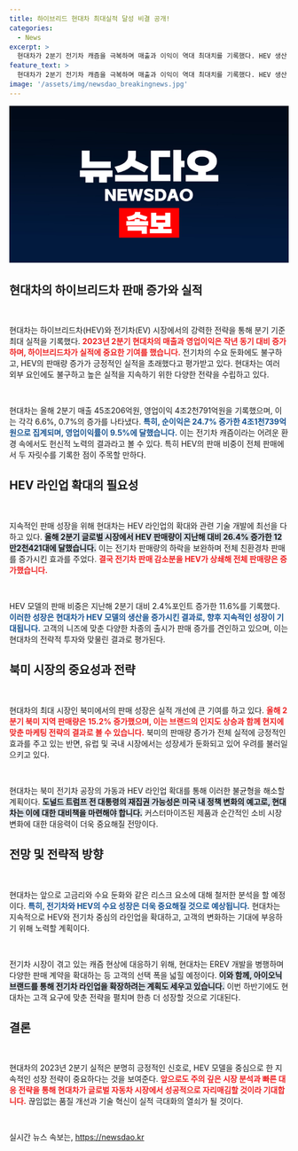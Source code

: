 ```yaml
---
title: 하이브리드 현대차 최대실적 달성 비결 공개!
categories:
  - News
excerpt: >
  현대차가 2분기 전기차 캐즘을 극복하며 매출과 이익이 역대 최대치를 기록했다. HEV 생산 전환과 북미 판매 증가가 주효했으나, 대외적 불확실성은 여전하다. EV 투자는 지속하며 향후 전략 모색에 나선다.
feature_text: >
  현대차가 2분기 전기차 캐즘을 극복하며 매출과 이익이 역대 최대치를 기록했다. HEV 생산 전환과 북미 판매 증가가 주효했으나, 대외적 불확실성은 여전하다. EV 투자는 지속하며 향후 전략 모색에 나선다.
image: '/assets/img/newsdao_breakingnews.jpg'
---
```


<p><img src="/assets/img/newsdao_breakingnews.jpg" alt="bookingtag 속보" /></p>

<h2 data-ke-size="size26">현대차의 하이브리드차 판매 증가와 실적</h2>

<p data-ke-size="size16">&nbsp;</p>  

<p>현대차는 하이브리드차(HEV)와 전기차(EV) 시장에서의 강력한 전략을 통해 분기 기준 최대 실적을 기록했다. <b><span style="color: #ee2323;">2023년 2분기 현대차의 매출과 영업이익은 작년 동기 대비 증가하며, 하이브리드차가 실적에 중요한 기여를 했습니다.</span></b> 전기차의 수요 둔화에도 불구하고, HEV의 판매량 증가가 긍정적인 실적을 초래했다고 평가받고 있다. 현대차는 여러 외부 요인에도 불구하고 높은 실적을 지속하기 위한 다양한 전략을 수립하고 있다. </p>

<p data-ke-size="size16">&nbsp;</p>

<p>현대차는 올해 2분기 매출 45조206억원, 영업이익 4조2천791억원을 기록했으며, 이는 각각 6.6%, 0.7%의 증가를 나타냈다. <b><span style="color: #1a5490;">특히, 순이익은 24.7% 증가한 4조1천739억원으로 집계되며, 영업이익률이 9.5%에 달했습니다.</span></b> 이는 전기차 캐즘이라는 어려운 환경 속에서도 헌신적 노력의 결과라고 볼 수 있다. 특히 HEV의 판매 비중이 전체 판매에서 두 자릿수를 기록한 점이 주목할 만하다. </p>

<h2 data-ke-size="size26">HEV 라인업 확대의 필요성</h2>

<p data-ke-size="size16">&nbsp;</p>

<p>지속적인 판매 성장을 위해 현대차는 HEV 라인업의 확대와 관련 기술 개발에 최선을 다하고 있다. <b><span style="background-color: #21538527;">올해 2분기 글로벌 시장에서 HEV 판매량이 지난해 대비 26.4% 증가한 12만2천421대에 달했습니다.</span></b> 이는 전기차 판매량의 하락을 보완하며 전체 친환경차 판매를 증가시킨 효과를 주었다. <b><span style="color: #ee2323;">결국 전기차 판매 감소분을 HEV가 상쇄해 전체 판매량은 증가했습니다.</span></b></p>

<p data-ke-size="size16">&nbsp;</p>

<p>HEV 모델의 판매 비중은 지난해 2분기 대비 2.4%포인트 증가한 11.6%를 기록했다. <b><span style="color: #1a5490;">이러한 성장은 현대차가 HEV 모델의 생산을 증가시킨 결과로, 향후 지속적인 성장이 기대됩니다.</span></b> 고객의 니즈에 맞춘 다양한 차종의 출시가 판매 증가를 견인하고 있으며, 이는 현대차의 전략적 투자와 맞물린 결과로 평가된다. </p>

<h2 data-ke-size="size26">북미 시장의 중요성과 전략</h2>

<p data-ke-size="size16">&nbsp;</p>

<p>현대차의 최대 시장인 북미에서의 판매 성장은 실적 개선에 큰 기여를 하고 있다. <b><span style="color: #ee2323;">올해 2분기 북미 지역 판매량은 15.2% 증가했으며, 이는 브랜드의 인지도 상승과 함께 현지에 맞춘 마케팅 전략의 결과로 볼 수 있습니다.</span></b> 북미의 판매량 증가가 전체 실적에 긍정적인 효과를 주고 있는 반면, 유럽 및 국내 시장에서는 성장세가 둔화되고 있어 우려를 불러일으키고 있다. </p>

<p data-ke-size="size16">&nbsp;</p>

<p>현대차는 북미 전기차 공장의 가동과 HEV 라인업 확대를 통해 이러한 불균형을 해소할 계획이다. <b><span style="background-color: #21538527;">도널드 트럼프 전 대통령의 재집권 가능성은 미국 내 정책 변화의 예고로, 현대차는 이에 대한 대비책을 마련해야 합니다.</span></b> 커스터마이즈된 제품과 순간적인 소비 시장 변화에 대한 대응력이 더욱 중요해질 전망이다. </p>

<h2 data-ke-size="size26">전망 및 전략적 방향</h2>

<p data-ke-size="size16">&nbsp;</p>

<p>현대차는 앞으로 고금리와 수요 둔화와 같은 리스크 요소에 대해 철저한 분석을 할 예정이다. <b><span style="color: #1a5490;">특히, 전기차와 HEV의 수요 성장은 더욱 중요해질 것으로 예상됩니다.</span></b> 현대차는 지속적으로 HEV와 전기차 중심의 라인업을 확대하고, 고객의 변화하는 기대에 부응하기 위해 노력할 계획이다. </p>

<p data-ke-size="size16">&nbsp;</p>

<p>전기차 시장이 겪고 있는 캐즘 현상에 대응하기 위해, 현대차는 EREV 개발을 병행하며 다양한 판매 계약을 확대하는 등 고객의 선택 폭을 넓힐 예정이다. <b><span style="background-color: #21538527;">이와 함께, 아이오닉 브랜드를 통해 전기차 라인업을 확장하려는 계획도 세우고 있습니다.</span></b> 이번 하반기에도 현대차는 고객 요구에 맞춘 전략을 펼치며 한층 더 성장할 것으로 기대된다. </p>

<h2 data-ke-size="size26">결론</h2>

<p data-ke-size="size16">&nbsp;</p>

<p>현대차의 2023년 2분기 실적은 분명히 긍정적인 신호로, HEV 모델을 중심으로 한 지속적인 성장 전략이 중요하다는 것을 보여준다. <b><span style="color: #ee2323;">앞으로도 주의 깊은 시장 분석과 빠른 대응 전략을 통해 현대차가 글로벌 자동차 시장에서 성공적으로 자리매김할 것이라 기대합니다.</span></b> 끊임없는 품질 개선과 기술 혁신이 실적 극대화의 열쇠가 될 것이다. </p>

<p data-ke-size="size16">&nbsp;</p>
실시간 뉴스 속보는, <a href="https://newsdao.kr" rel="dofollow">https://newsdao.kr</a>


